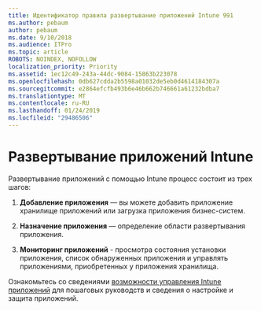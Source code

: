 ```yaml
---
title: Идентификатор правила развертывание приложений Intune 991
ms.author: pebaum
author: pebaum
ms.date: 9/10/2018
ms.audience: ITPro
ms.topic: article
ROBOTS: NOINDEX, NOFOLLOW
localization_priority: Priority
ms.assetid: 1ec12c49-243a-44dc-9084-15863b223078
ms.openlocfilehash: 0db627cdda2b5598a01032de5eb0d4614184307a
ms.sourcegitcommit: e2864efcfb493b6e46b662b746661a61232bdba7
ms.translationtype: MT
ms.contentlocale: ru-RU
ms.lasthandoff: 01/24/2019
ms.locfileid: "29486506"
---
```

# <a name="intune-app-deployment"></a>Развертывание приложений Intune

Развертывание приложений с помощью Intune процесс состоит из трех шагов:
  
1. **Добавление приложения** — вы можете добавить приложение хранилище приложений или загрузка приложения бизнес-систем. 
    
2. **Назначение приложения** — определение области развертывания приложения. 
    
3. **Мониторинг приложений** - просмотра состояния установки приложения, список обнаруженных приложения и управлять приложениями, приобретенных у приложения хранилища. 
    
Ознакомьтесь со сведениями [возможности управления Intune приложений](https://docs.microsoft.com/intune/app-management) для пошаговых руководств и сведения о настройке и защита приложений. 
  


